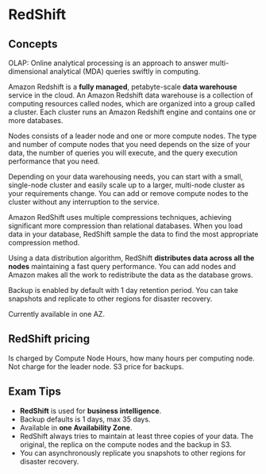 # RedShift
## Concepts

OLAP: Online analytical processing is an approach to answer multi-dimensional analytical (MDA) queries swiftly in computing.

Amazon Redshift is a **fully managed**, petabyte-scale **data warehouse** service in the cloud. An Amazon Redshift data warehouse is a collection of computing resources called nodes, which are organized into a group called a cluster. Each cluster runs an Amazon Redshift engine and contains one or more databases.

Nodes consists of a leader node and one or more compute nodes. The type and number of compute nodes that you need depends on the size of your data, the number of queries you will execute, and the query execution performance that you need.

Depending on your data warehousing needs, you can start with a small, single-node cluster and easily scale up to a larger, multi-node cluster as your requirements change. You can add or remove compute nodes to the cluster without any interruption to the service.

Amazon RedShift uses multiple compressions techniques, achieving significant more compression than relational databases. When you load data in your database, RedShift sample the data to find the most appropriate compression method.

Using a data distribution algorithm, RedShift **distributes data across all the nodes** maintaining a fast query performance. You can add nodes and Amazon makes all the work to redistribute the data as the database grows.

Backup is enabled by default with 1 day retention period. You can take snapshots and replicate to other regions for disaster recovery.

Currently available in one AZ.

## RedShift pricing
Is charged by Compute Node Hours, how many hours per computing node. Not charge for the leader node.
S3 price for backups.

## Exam Tips
* **RedShift** is used for **business intelligence**.
* Backup defaults is 1 days, max 35 days.
* Available in **one Availability Zone**.
* RedShift always tries to maintain at least three copies of your data. The original, the replica on the compute nodes and the backup in S3.
* You can asynchronously replicate you snapshots to other regions for disaster recovery.
